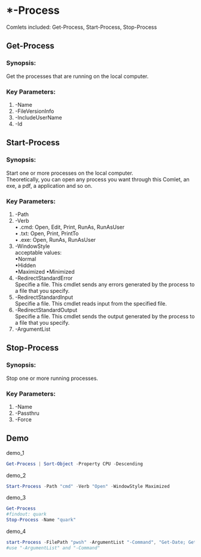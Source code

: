 # *-Process

Comlets included: Get-Process, Start-Process, Stop-Process  


## Get-Process

### Synopsis:
Get the processes that are running on the local computer.


### Key Parameters:
1. -Name  
2. -FileVersionInfo  
3. -IncludeUserName  
4. -Id  


## Start-Process

### Synopsis:
Start one or more processes on the local computer.  
Theoretically, you can open any process you want through this Comlet, an exe, a pdf, a application and so on.  


### Key Parameters:
1. -Path  
2. -Verb  
   • .cmd: Open, Edit, Print, RunAs, RunAsUser   
   • .txt: Open, Print, PrintTo  
   • .exe: Open, RunAs, RunAsUser   
3. -WindowStyle  
   acceptable values:  
   •Normal   
   •Hidden  
   •Maximized 
   •Minimized 
4. -RedirectStandardError  
   Specifie a file. This cmdlet sends any errors generated by the process to a file that you specify.  
5. -RedirectStandardInput  
   Specifie a file. This cmdlet reads input from the specified file.  
6. -RedirectStandardOutput  
   Specifie a file. This cmdlet sends the output generated by the process to a file that you specify.
7. -ArgumentList  

## Stop-Process

### Synopsis:
Stop one or more running processes.  

### Key Parameters:
1. -Name   
2. -Passthru   
3. -Force    




## Demo 

demo_1
```PowerShell
Get-Process | Sort-Object -Property CPU -Descending  
```

demo_2
```PowerShell
Start-Process -Path "cmd" -Verb "Open" -WindowStyle Maximized
```

demo_3
```PowerShell
Get-Process
#findout: quark
Stop-Process -Name "quark"
```

demo_4
```PowerShell
start-Process -FilePath "pwsh" -ArgumentList "-Command", "Get-Date; Get-Date -DisplayHint Time" -redirectstandardoutput "D:\pwsh\11.txt"
#use "-ArgumentList" and "-Command"
```